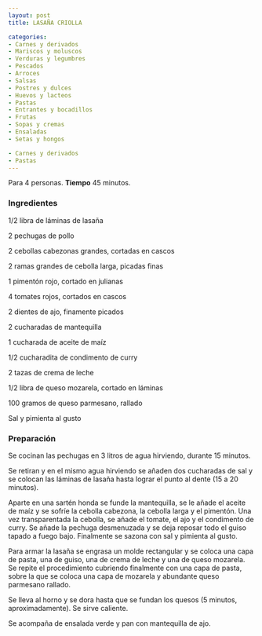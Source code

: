 ```yaml
---
layout: post
title: LASAÑA CRIOLLA

categories:
- Carnes y derivados
- Mariscos y moluscos
- Verduras y legumbres
- Pescados
- Arroces
- Salsas
- Postres y dulces
- Huevos y lacteos
- Pastas
- Entrantes y bocadillos
- Frutas
- Sopas y cremas
- Ensaladas
- Setas y hongos

- Carnes y derivados
- Pastas
---
```

Para 4 personas.
<b>Tiempo</b> 45 minutos.

<h3>Ingredientes</h3>
1/2 libra de láminas de lasaña

2 pechugas de pollo

2 cebollas cabezonas grandes, cortadas en cascos

2 ramas grandes de cebolla larga, picadas finas

1 pimentón rojo, cortado en julianas

4 tomates rojos, cortados en cascos

2 dientes de ajo, finamente picados

2 cucharadas de mantequilla

1 cucharada de aceite de maíz

1/2 cucharadita de condimento de curry

2 tazas de crema de leche

1/2 libra de queso mozarela, cortado en láminas

100 gramos de queso parmesano, rallado

Sal y pimienta al gusto

<h3>Preparación</h3>
Se cocinan las pechugas en 3 litros de agua hirviendo, durante 15 minutos.

Se retiran y en el mismo agua hirviendo se añaden dos cucharadas de sal y se colocan las láminas de lasaña hasta lograr el punto al dente (15 a 20 minutos).

Aparte en una sartén honda se funde la mantequilla, se le añade el aceite de maíz y se sofríe la cebolla cabezona, la cebolla larga y el pimentón. Una vez transparentada la cebolla, se añade el tomate, el ajo y el condimento de curry. Se añade la pechuga desmenuzada y se deja reposar todo el guiso tapado a fuego bajo. Finalmente se sazona con sal y pimienta al gusto.

Para armar la lasaña se engrasa un molde rectangular y se coloca una capa de pasta, una de guiso, una de crema de leche y una de queso mozarela. Se repite el procedimiento cubriendo finalmente con una capa de pasta, sobre la que se coloca una capa de mozarela y abundante queso parmesano rallado.

Se lleva al horno y se dora hasta que se fundan los quesos (5 minutos, aproximadamente). Se sirve caliente.

Se acompaña de ensalada verde y pan con mantequilla de ajo.


